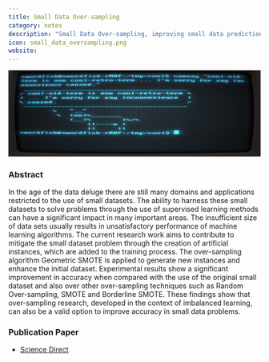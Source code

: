 ```yaml
---
title: Small Data Over-sampling
category: notes
description: "Small Data Over-sampling, improving small data prediction accuracy using the Geometric SMOTE algorithm."
icon: small_data_oversampling.png
website: 
---
```




<img src="/assets/images/main_images/terminal.png" class="img-fluid" alt="Markdown in the Bear Markdown app">



### Abstract

In the age of the data deluge there are still many domains and applications restricted to the use of small datasets. The ability to harness these small datasets to solve problems through the use of supervised learning methods can have a significant impact in many important areas. The insufficient size of data sets usually results in unsatisfactory performance of machine learning algorithms. The current research work aims to contribute to mitigate the small dataset problem through the creation of artificial instances, which are added to the training process. The over-sampling algorithm Geometric SMOTE is applied to generate new instances and enhance the initial dataset. Experimental results show a significant improvement in accuracy when compared with the use of the original small dataset and also over other over-sampling techniques such as Random Over-sampling, SMOTE and Borderline SMOTE. These findings show that over-sampling research, developed in the context of imbalanced learning, can also be a valid option to improve accuracy in small data problems.




### Publication Paper

- [Science Direct]()
